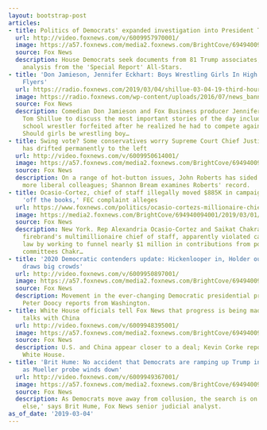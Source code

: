 ```yaml
---
layout: bootstrap-post
articles:
- title: Politics of Democrats' expanded investigation into President Trump
  url: http://video.foxnews.com/v/6009957970001/
  image: https://a57.foxnews.com/media2.foxnews.com/BrightCove/694940094001/2019/03/04/640/360/694940094001_6009957473001_6009957970001-vs.jpg
  source: Fox News
  description: House Democrats seek documents from 81 Trump associates; reaction and
    analysis from the 'Special Report' All-Stars.
- title: 'Don Jamieson, Jennifer Eckhart: Boys Wrestling Girls In High School, Obese
    Flyers'
  url: https://radio.foxnews.com/2019/03/04/shillue-03-04-19-third-hour/
  image: https://radio.foxnews.com/wp-content/uploads/2016/07/news_banner_featured_image-150x150.jpg
  source: Fox News
  description: Comedian Don Jamieson and Fox Business producer Jennifer Eckhart join
    Tom Shillue to discuss the most important stories of the day including... a high
    school wrestler forfeited after he realized he had to compete against a woman!
    Should girls be wrestling boy…
- title: Swing vote? Some conservatives worry Supreme Court Chief Justice Roberts
    has drifted permanently to the left
  url: http://video.foxnews.com/v/6009950614001/
  image: https://a57.foxnews.com/media2.foxnews.com/BrightCove/694940094001/2019/03/04/640/360/694940094001_6009954658001_6009950614001-vs.jpg
  source: Fox News
  description: On a range of hot-button issues, John Roberts has sided with his four
    more liberal colleagues; Shannon Bream examines Roberts' record.
- title: Ocasio-Cortez, chief of staff illegally moved $885K in campaign contributions
    'off the books,' FEC complaint alleges
  url: https://www.foxnews.com/politics/ocasio-cortezs-millionaire-chief-of-staff-violated-fec-rules-to-hide-885g-fec-complaint-alleges
  image: https://media2.foxnews.com/BrightCove/694940094001/2019/03/01/694940094001_6008917376001_6008918587001-vs.jpg
  source: Fox News
  description: New York. Rep Alexandria Ocasio-Cortez and Saikat Chakrabarti, the progressive
    firebrand's multimillionaire chief of staff, apparently violated campaign finance
    law by working to funnel nearly $1 million in contributions from political action
    committees Chakr…
- title: '2020 Democratic contenders update: Hickenlooper in, Holder out, Sanders
    draws big crowds'
  url: http://video.foxnews.com/v/6009950897001/
  image: https://a57.foxnews.com/media2.foxnews.com/BrightCove/694940094001/2019/03/04/640/360/694940094001_6009950137001_6009950897001-vs.jpg
  source: Fox News
  description: Movement in the ever-changing Democratic presidential primary field;
    Peter Doocy reports from Washington.
- title: White House officials tell Fox News that progress is being made in trade
    talks with China
  url: http://video.foxnews.com/v/6009948395001/
  image: https://a57.foxnews.com/media2.foxnews.com/BrightCove/694940094001/2019/03/04/640/360/694940094001_6009950109001_6009948395001-vs.jpg
  source: Fox News
  description: U.S. and China appear closer to a deal; Kevin Corke reports from the
    White House.
- title: 'Brit Hume: No accident that Democrats are ramping up Trump investigation
    as Mueller probe winds down'
  url: http://video.foxnews.com/v/6009949367001/
  image: https://a57.foxnews.com/media2.foxnews.com/BrightCove/694940094001/2019/03/04/640/360/694940094001_6009949485001_6009949367001-vs.jpg
  source: Fox News
  description: As Democrats move away from collusion, the search is on for 'something
    else,' says Brit Hume, Fox News senior judicial analyst.
as_of_date: '2019-03-04'
---
```


